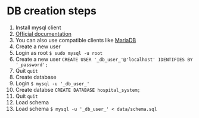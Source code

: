 # DB creation steps

1. Install mysql client
  1. [Official documentation](https://dev.mysql.com/doc/mysql-getting-started/en/#mysql-getting-started-installing)
  2. You can also use compatible clients like [MariaDB](https://mariadb.org/)
2. Create a new user
  1. Login as root `$ sudo mysql -u root`
  2. Create a new user `CREATE USER '_db_user_'@'localhost' IDENTIFIES BY '_password';`
  3. Quit `quit`
3. Create database 
  1. Login `$ mysql -u '_db_user_'`
  2. Create databse `CREATE DATABASE hospital_system;`
  3. Quit `quit`
4. Load schema
  1. Load schema `$ mysql -u '_db_user_' < data/schema.sql`
